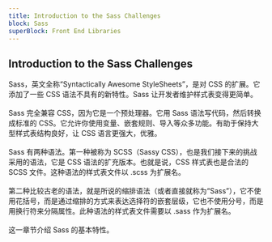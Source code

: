 ```yaml
---
title: Introduction to the Sass Challenges
block: Sass
superBlock: Front End Libraries
---
```

## Introduction to the Sass Challenges

Sass，英文全称“Syntactically Awesome StyleSheets”，是对 CSS 的扩展。它添加了一些 CSS 语法不具有的新特性。Sass 让开发者维护样式表变得更简单。<br><br>Sass 完全兼容 CSS，因为它是一个预处理器。它用 Sass 语法写代码，然后转换成标准的 CSS。它允许你使用变量、嵌套规则、导入等众多功能。有助于保持大型样式表结构良好，让 CSS 语言更强大，优雅。<br><br>Sass 有两种语法。第一种被称为 SCSS（Sassy CSS），也是我们接下来的挑战采用的语法，它是 CSS 语法的扩充版本。也就是说，CSS 样式表也是合法的 SCSS 文件。这种语法的样式表文件以 .scss 为扩展名。<br><br>第二种比较古老的语法，就是所说的缩排语法（或者直接就称为“Sass”），它不使用花括号，而是通过缩排的方式来表达选择符的嵌套层级，它也不使用分号，而是用换行符来分隔属性。此种语法的样式表文件需要以 .sass 作为扩展名。<br><br>这一章节介绍 Sass 的基本特性。